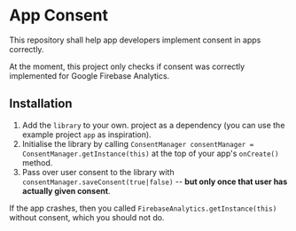 # App Consent

This repository shall help app developers implement consent in apps correctly.

At the moment, this project only checks if consent was correctly implemented for Google Firebase Analytics.

## Installation

1. Add the `library` to your own. project as a dependency (you can use the example project `app` as inspiration).
2. Initialise the library by calling `ConsentManager consentManager = ConsentManager.getInstance(this)` at the top of your app's `onCreate()` method.
3. Pass over user consent to the library with `consentManager.saveConsent(true|false)` -- **but only once that user has actually given consent**.

If the app crashes, then you called `FirebaseAnalytics.getInstance(this)` without consent, which you should not do.
